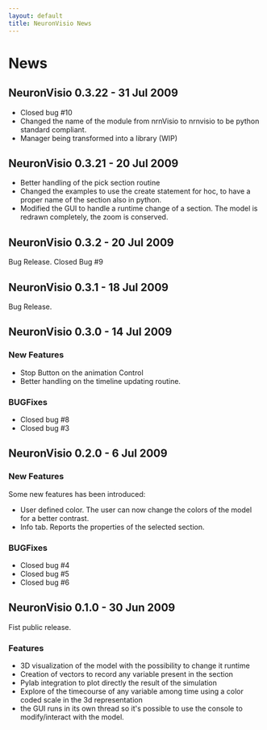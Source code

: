 ```yaml
---
layout: default
title: NeuronVisio News
---
```


# News

## NeuronVisio 0.3.22 - 31 Jul 2009

- Closed bug #10
- Changed the name of the module from nrnVisio to nrnvisio to be python
standard compliant.
- Manager being transformed into a library (WIP)

## NeuronVisio 0.3.21 - 20 Jul 2009

- Better handling of the pick section routine
- Changed the examples to use the create statement for hoc, to have 
a proper name of the section also in python.
- Modified the GUI to handle a runtime change of a section. The model is redrawn
completely, the zoom is conserved.

## NeuronVisio 0.3.2 - 20 Jul 2009

Bug Release. Closed Bug #9

## NeuronVisio 0.3.1 - 18 Jul 2009

Bug Release.

## NeuronVisio 0.3.0 - 14 Jul 2009

### New Features

- Stop Button on the animation Control
- Better handling on the timeline updating routine.

### BUGFixes

- Closed bug #8
- Closed bug #3


## NeuronVisio 0.2.0 - 6 Jul 2009

### New Features

Some new features has been introduced:

- User defined color. The user can now change the colors of the model for a better contrast.
- Info tab. Reports the properties of the selected section.

### BUGFixes

- Closed bug #4
- Closed bug #5
- Closed bug #6



## NeuronVisio 0.1.0 - 30 Jun 2009

Fist public release.
 
### Features

- 3D visualization of the model with the possibility to change it runtime
- Creation of vectors to record any variable present in the section
- Pylab integration to plot directly the result of the simulation
- Explore of the timecourse of any variable among time using a color coded scale in the 3d representation
- the GUI runs in its own thread so it's possible to use the console to modify/interact with the model.
